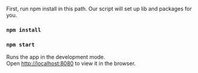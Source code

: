 
First, run npm install in this path. Our script will set up lib and packages for you.
### `npm install`

### `npm start`

Runs the app in the development mode.<br>
Open [http://localhost:8080](http://localhost:8080) to view it in the browser.

